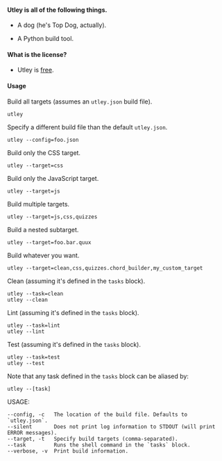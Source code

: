 #### Utley is all of the following things.

+ A dog (he's Top Dog, actually).

+ A Python build tool.

#### What is the license?
+ Utley is [free][wtfpl].

[wtfpl]: http://www.wtfpl.net/

#### Usage

Build all targets (assumes an `utley.json` build file).

    utley

Specify a different build file than the default `utley.json`.

    utley --config=foo.json

Build only the CSS target.

    utley --target=css

Build only the JavaScript target.

    utley --target=js

Build multiple targets.

    utley --target=js,css,quizzes

Build a nested subtarget.

    utley --target=foo.bar.quux

Build whatever you want.

    utley --target=clean,css,quizzes.chord_builder,my_custom_target

Clean (assuming it's defined in the `tasks` block).

    utley --task=clean
    utley --clean

Lint (assuming it's defined in the `tasks` block).

    utley --task=lint
    utley --lint

Test (assuming it's defined in the `tasks` block).

    utley --task=test
    utley --test

Note that any task defined in the `tasks` block can be aliased by:

    utley --[task]

USAGE:

    --config, -c   The location of the build file. Defaults to `utley.json`.
    --silent       Does not print log information to STDOUT (will print ERROR messages).
    --target, -t   Specify build targets (comma-separated).
    --task         Runs the shell command in the `tasks` block.
    --verbose, -v  Print build information.

